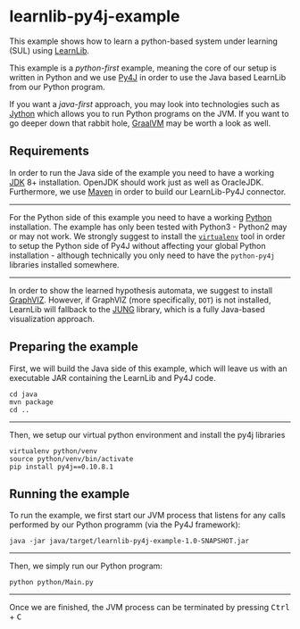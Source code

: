 # learnlib-py4j-example

This example shows how to learn a python-based system under learning (SUL) using [LearnLib][learnlib].

This example is a *python-first* example, meaning the core of our setup is written in Python and we use [Py4J][py4j] in order to use the Java based LearnLib from our Python program.

If you want a *java-first* approach, you may look into technologies such as [Jython][jython] which allows you to run Python programs on the JVM. If you want to go deeper down that rabbit hole, [GraalVM][graal] may be worth a look as well.


## Requirements

In order to run the Java side of the example you need to have a working [JDK][jdk] 8+ installation.
OpenJDK should work just as well as OracleJDK.
Furthermore, we use [Maven][maven] in order to build our LearnLib-Py4J connector.

---

For the Python side of this example you need to have a working [Python][python] installation.
The example has only been tested with Python3 - Python2 may or may not work.
We strongly suggest to install the [`virtualenv`][venv] tool in order to setup the Python side of Py4J without affecting your global Python installation - although technically you only need to have the `python-py4j` libraries installed somewhere.

---

In order to show the learned hypothesis automata, we suggest to install [GraphVIZ][graphviz].
However, if GraphVIZ (more specifically, `DOT`) is not installed, LearnLib will fallback to the [JUNG][jung] library, which is a fully Java-based visualization approach.


## Preparing the example


First, we will build the Java side of this example, which will leave us with an executable JAR containing the LearnLib and Py4J code.

```
cd java
mvn package
cd ..
```

---

Then, we setup our virtual python environment and install the py4j libraries

```
virtualenv python/venv
source python/venv/bin/activate
pip install py4j==0.10.8.1
```

## Running the example

To run the example, we first start our JVM process that listens for any calls performed by our Python programm (via the Py4J framework):

`java -jar java/target/learnlib-py4j-example-1.0-SNAPSHOT.jar`

---

Then, we simply run our Python program:

`python python/Main.py`

---

Once we are finished, the JVM process can be terminated by pressing <kbd>Ctrl</kbd> + <kbd>C</kbd> 


[learnlib]: https://github.com/LearnLib/learnlib
[py4j]: https://www.py4j.org/
[jython]: http://www.jython.org/
[graal]: https://www.graalvm.org/
[jdk]: https://www.oracle.com/technetwork/java/javase/overview/index.html
[maven]: https://maven.apache.org/
[python]: https://www.python.org/
[venv]: https://virtualenv.pypa.io
[graphviz]: http://www.graphviz.org/
[jung]: http://jung.sourceforge.net/
